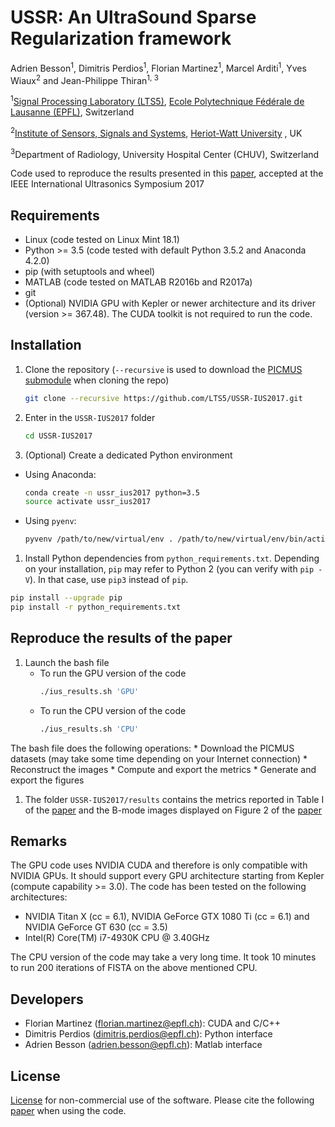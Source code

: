 # USSR: An UltraSound Sparse Regularization framework
[Ecole Polytechnique Fédérale de Lausanne (EPFL)]: http://www.epfl.ch/
[Signal Processing Laboratory (LTS5)]: http://lts5www.epfl.ch
[IEEE International Ultrasonics Symposium (IUS 2017)]: http://ewh.ieee.org/conf/ius/2017/
[Institute of Sensors, Signals and Systems]: https://www.hw.ac.uk/schools/engineering-physical-sciences/institutes/sensors-signals-systems/basp.htm
[Heriot-Watt University]:https://www.hw.ac.uk/
[paper]:https://infoscience.epfl.ch/record/229453/files/IUS2017_USSR_An_UltraSound_Sparse_Regularization_Framework.pdf
[PICMUS submodule]:https://bitbucket.org/picmus/picmus

Adrien Besson<sup>1</sup>, Dimitris Perdios<sup>1</sup>, Florian Martinez<sup>1</sup>, Marcel Arditi<sup>1</sup>, Yves Wiaux<sup>2</sup> and Jean-Philippe Thiran<sup>1, 3</sup>

<sup>1</sup>[Signal Processing Laboratory (LTS5)], [Ecole Polytechnique Fédérale de Lausanne (EPFL)], Switzerland

<sup>2</sup>[Institute of Sensors, Signals and Systems], [Heriot-Watt University] , UK

<sup>3</sup>Department of Radiology, University Hospital Center (CHUV), Switzerland

Code used to reproduce the results presented in this [paper], accepted at the IEEE International Ultrasonics Symposium 2017

## Requirements
  * Linux (code tested on Linux Mint 18.1)
  * Python >= 3.5 (code tested with default Python 3.5.2 and Anaconda 4.2.0)
  * pip (with setuptools and wheel)
  * MATLAB (code tested on MATLAB R2016b and R2017a)
  * git
  * (Optional) NVIDIA GPU with Kepler or newer architecture and its driver (version >= 367.48). The CUDA toolkit is not required to run the code.

## Installation
1. Clone the repository (``--recursive`` is used to download the [PICMUS submodule] when cloning the repo)
    ```bash
    git clone --recursive https://github.com/LTS5/USSR-IUS2017.git
    ```
1. Enter in the `USSR-IUS2017` folder
    ```bash
    cd USSR-IUS2017
    ```
1. (Optional) Create a dedicated Python environment
  * Using Anaconda:
    ```bash
    conda create -n ussr_ius2017 python=3.5
    source activate ussr_ius2017
    ```
  * Using `pyenv`:
    ```bash
    pyvenv /path/to/new/virtual/env . /path/to/new/virtual/env/bin/activate
    ```
1. Install Python dependencies from `python_requirements.txt`. Depending on your installation, `pip` may refer to Python 2 (you can verify with `pip -V`). In that case, use `pip3` instead of `pip`.
  ```bash
  pip install --upgrade pip
  pip install -r python_requirements.txt
  ```

## Reproduce the results of the paper
1. Launch the bash file
    * To run the GPU version of the code
        ```bash
        ./ius_results.sh 'GPU'
        ```
    * To run the CPU version of the code
        ```bash
        ./ius_results.sh 'CPU'
        ```

  The bash file does the following operations:
    * Download the PICMUS datasets (may take some time depending on your Internet connection)
    * Reconstruct the images
    * Compute and export the metrics
    * Generate and export the figures

1. The folder `USSR-IUS2017/results` contains the metrics reported in Table I of the [paper] and the B-mode images displayed on Figure 2 of the [paper]

## Remarks
The GPU code uses NVIDIA CUDA and therefore is only compatible with NVIDIA GPUs. It should support every GPU architecture starting from Kepler (compute capability >= 3.0).
The code has been tested on the following architectures:
 * NVIDIA Titan X (cc = 6.1), NVIDIA GeForce GTX 1080 Ti (cc = 6.1) and NVIDIA GeForce GT 630 (cc = 3.5)
 * Intel(R) Core(TM) i7-4930K CPU @ 3.40GHz

The CPU version of the code may take a very long time. It took 10 minutes to run 200 iterations of FISTA on the above mentioned CPU.

## Developers
 * Florian Martinez (florian.martinez@epfl.ch): CUDA and C/C++
 * Dimitris Perdios (dimitris.perdios@epfl.ch): Python interface
 * Adrien Besson (adrien.besson@epfl.ch): Matlab interface

## License
[License](LICENSE.txt) for non-commercial use of the software. Please cite the following [paper] when using the code.
